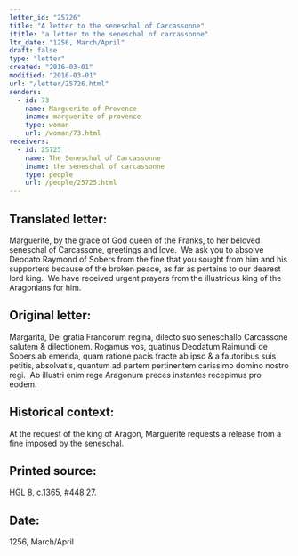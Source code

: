 ```yaml
---
letter_id: "25726"
title: "A letter to the seneschal of Carcassonne"
ititle: "a letter to the seneschal of carcassonne"
ltr_date: "1256, March/April"
draft: false
type: "letter"
created: "2016-03-01"
modified: "2016-03-01"
url: "/letter/25726.html"
senders:
  - id: 73
    name: Marguerite of Provence
    iname: marguerite of provence
    type: woman
    url: /woman/73.html
receivers:
  - id: 25725
    name: The Seneschal of Carcassonne
    iname: the seneschal of carcassonne
    type: people
    url: /people/25725.html
---
```

<h2> Translated letter:</h2><p>Marguerite, by the grace of God queen of the Franks, to her beloved seneschal of Carcassone, greetings and love.&nbsp; We ask you to absolve Deodato Raymond of Sobers from the fine that you sought from him and his supporters because of the broken peace, as far as pertains to our dearest lord king.&nbsp; We have received urgent prayers from the illustrious king of the Aragonians for him.</p><h2 class="mt-4"> Original letter:</h2><p>Margarita, Dei gratia Francorum regina, dilecto suo seneschallo Carcassone salutem &amp; dilectionem. Rogamus vos, quatinus Deodatum Raimundi de Sobers ab emenda, quam ratione pacis fracte ab ipso &amp; a fautoribus suis petitis, absolvatis, quantum ad partem pertinentem carissimo domino nostro regi.&nbsp; Ab illustri enim rege Aragonum preces instantes recepimus pro eodem.</p><h2 class="mt-4"> Historical context:</h2><p>At the request of the king of Aragon, Marguerite requests a release from a fine imposed by the seneschal.</p><h2 class="mt-4"> Printed source:</h2><p>HGL 8, c.1365, #448.27.</p><h2 class="mt-4"> Date:</h2>1256, March/April